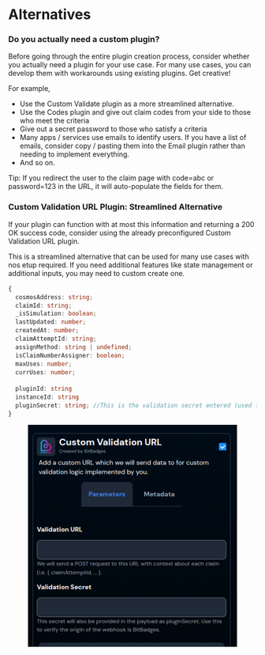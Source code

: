 # Alternatives

### Do you actually need a custom plugin?

Before going through the entire plugin  creation process, consider whether you actually need a plugin for your use case. For many use cases, you can develop them with workarounds using existing plugins. Get creative!

For example,

* Use the Custom Validate plugin as a more streamlined alternative.
* Use the Codes plugin and give out claim codes from your side to those who meet the criteria
* Give out a secret password to those who satisfy a criteria
* Many apps / services use emails to identify users. If you have a list of emails, consider copy / pasting them into the Email plugin rather than needing to implement everything.
* And so on.

Tip: If you redirect the user to the claim page with code=abc or password=123 in the URL, it will auto-populate the fields for them.



### Custom Validation URL Plugin: Streamlined Alternative

If your plugin can function with at most this information and returning a 200 OK success code, consider using the already preconfigured Custom Validation URL plugin.

This is a streamlined alternative that can be used for many use cases with nos etup required. If you need additional features like state management or additional inputs, you may need to custom create one.

```typescript
{
  cosmosAddress: string;
  claimId: string;
  _isSimulation: boolean;
  lastUpdated: number;
  createdAt: number;
  claimAttemptId: string;
  assignMethod: string | undefined;
  isClaimNumberAssigner: boolean;
  maxUses: number;
  currUses: number;
  
  pluginId: string
  instanceId: string
  pluginSecret: string; //This is the validation secret entered (used to check origin)
}
```

<figure><img src="../../../../.gitbook/assets/image (2).png" alt=""><figcaption></figcaption></figure>
